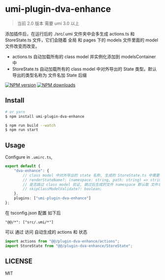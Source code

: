 # umi-plugin-dva-enhance

> 当前 2.0 版本 需要 umi 3.0 以上

添加插件后，在运行后的 ./src/.umi 文件夹中会多生成 actions.ts 和 StoreState.ts 文件，它们会随着 全局 和 pages 下的 models 文件里面的 model 文件改变而改变。

-   actions.ts 自动加载所有的 class model 并实例化添加到 modelsContainer 中
-   StoreState.ts 自动加载所有的 class model 中对外导出的 State 类型。默认导出的类型名称为 文件名加 State 后缀

[![NPM version](https://img.shields.io/npm/v/umi-plugin-dva-enhance.svg?style=flat)](https://npmjs.org/package/umi-plugin-dva-enhance)
[![NPM downloads](http://img.shields.io/npm/dm/umi-plugin-dva-enhance.svg?style=flat)](https://npmjs.org/package/umi-plugin-dva-enhance)

## Install

```bash
# or yarn
$ npm install umi-plugin-dva-enhance
```

```bash
$ npm run build --watch
$ npm run start
```

## Usage

Configure in `.umirc.ts`,

```ts
export default {
    "dva-enhance": {
        // class model 中对外导出的 state 名称, 生成的 StoreState.ts 中需要引用
        // renderStateName?: (namespace: string, path: string) => string;
        // 是否跳过 class model 验证, 跳过后生成的文件 namespace 默认取 文件名称, 默认值 false;
        // skipClassModelValidate?: boolean;
    },
    plugins: ["umi-plugin-dva-enhance"]
};
```

在 tsconfig.json 配置 如下后

```
"@@/*": ["src/.umi/*"]
```

可以 通过 访问 自动生成的 actions 和 状态

```ts
import actions from "@@/plugin-dva-enhance/actions";
import StoreState from "@@/plugin-dva-enhance/StoreState";
```

## LICENSE

MIT
